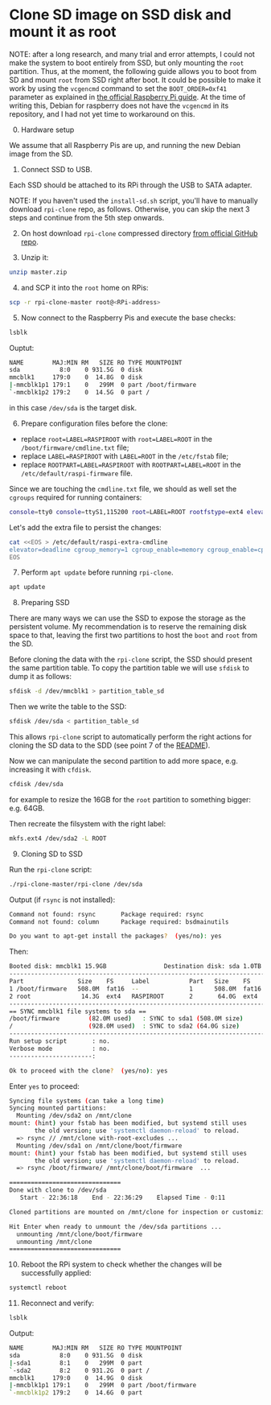 # Clone SD image on SSD disk and mount it as root

NOTE: after a long research, and many trial and error attempts, I could not make the system to boot
entirely from SSD, but only mounting the `root` partition. Thus, at the moment, the following guide
allows you to boot from SD and mount `root` from SSD right after boot.
It could be possible to make it work by using the `vcgencmd` command to set the `BOOT_ORDER=0xf41`
parameter as explained in [the official Raspberry Pi guide](https://www.raspberrypi.com/documentation/computers/raspberry-pi.html#usb-mass-storage-boot).
At the time of writing this, Debian for raspberry does not have the `vcgencmd` in its repository,
and I had not yet time to workaround on this.

0. Hardware setup

We assume that all Raspberry Pis are up, and running the new Debian image from the SD.

1. Connect SSD to USB.

Each SSD should be attached to its RPi through the USB to SATA adapter.

NOTE: If you haven't used the `install-sd.sh` script, you'll have to manually
download `rpi-clone` repo, as follows. Otherwise, you can skip the next
3 steps and continue from the 5th step onwards.

2. On host download `rpi-clone` compressed directory [from official GitHub repo](https://github.com/billw2/rpi-clone).

3. Unzip it:

``` bash
unzip master.zip
```

4. and SCP it into the `root` home on RPis:

``` bash
scp -r rpi-clone-master root@<RPi-address>
```

5. Now connect to the Raspberry Pis and execute the base checks:

``` bash
lsblk
```

Ouptut:

``` bash
NAME        MAJ:MIN RM   SIZE RO TYPE MOUNTPOINT
sda           8:0    0 931.5G  0 disk
mmcblk1     179:0    0  14.8G  0 disk 
|-mmcblk1p1 179:1    0   299M  0 part /boot/firmware
`-mmcblk1p2 179:2    0  14.5G  0 part /
```

in this case `/dev/sda` is the target disk.

6. Prepare configuration files before the clone:

* replace `root=LABEL=RASPIROOT` with `root=LABEL=ROOT` in the `/boot/firmware/cmdline.txt` file;
* replace `LABEL=RASPIROOT` with `LABEL=ROOT` in the `/etc/fstab` file;
* replace `ROOTPART=LABEL=RASPIROOT` with `ROOTPART=LABEL=ROOT` in the `/etc/default/raspi-firmware` file.

Since we are touching the `cmdline.txt` file, we should as well set the `cgroups` required for running containers:

``` bash
console=tty0 console=ttyS1,115200 root=LABEL=ROOT rootfstype=ext4 elevator=deadline fsck.repair=yes rootwait cgroup_memory=1 cgroup_enable=memory cgroup_enable=cpuset
```

Let's add the extra file to persist the changes:

``` bash
cat <<EOS > /etc/default/raspi-extra-cmdline
elevator=deadline cgroup_memory=1 cgroup_enable=memory cgroup_enable=cpuset
EOS
```

7. Perform `apt update` before running `rpi-clone`.

``` bash
apt update
```

8. Preparing SSD

There are many ways we can use the SSD to expose the storage as the persistent volume. My recommendation is to reserve the
remaining disk space to that, leaving the first two partitions to host the `boot` and `root` from the SD.

Before cloning the data with the `rpi-clone` script, the SSD should present the same partition table. To copy the partition table
we will use `sfdisk` to dump it as follows:

``` bash
sfdisk -d /dev/mmcblk1 > partition_table_sd
```

Then we write the table to the SSD:

``` bash
sfdisk /dev/sda < partition_table_sd
```

This allows `rpi-clone` script to automatically perform the right actions for cloning the SD data to the SDD (see point 7 of the
[README](https://github.com/billw2/rpi-clone?tab=readme-ov-file#7-clone-sd-card-to-usb-disk-with-extra-partitions)).

Now we can manipulate the second partition to add more space, e.g. increasing it with `cfdisk`.

``` bash
cfdisk /dev/sda
```

for example to resize the 16GB for the `root` partition to something bigger: e.g. 64GB.

Then recreate the filsystem with the right label:

``` bash
mkfs.ext4 /dev/sda2 -L ROOT
```

9. Cloning SD to SSD

Run the `rpi-clone` script:

``` bash
./rpi-clone-master/rpi-clone /dev/sda
```

Output (if `rsync` is not installed):

``` bash
Command not found: rsync       Package required: rsync
Command not found: column      Package required: bsdmainutils

Do you want to apt-get install the packages?  (yes/no): yes
```

Then:

``` bash
Booted disk: mmcblk1 15.9GB                Destination disk: sda 1.0TB
---------------------------------------------------------------------------
Part               Size    FS     Label           Part   Size    FS     Label
1 /boot/firmware   508.0M  fat16  --              1      508.0M  fat16  --
2 root              14.3G  ext4   RASPIROOT       2       64.0G  ext4   ROOT
---------------------------------------------------------------------------
== SYNC mmcblk1 file systems to sda ==
/boot/firmware        (82.0M used)   : SYNC to sda1 (508.0M size)
/                     (928.0M used)  : SYNC to sda2 (64.0G size)
---------------------------------------------------------------------------
Run setup script       : no.
Verbose mode           : no.
-----------------------:

Ok to proceed with the clone?  (yes/no): yes
```

Enter `yes` to proceed:

``` bash
Syncing file systems (can take a long time)
Syncing mounted partitions:
  Mounting /dev/sda2 on /mnt/clone
mount: (hint) your fstab has been modified, but systemd still uses
       the old version; use 'systemctl daemon-reload' to reload.
  => rsync // /mnt/clone with-root-excludes ...
  Mounting /dev/sda1 on /mnt/clone/boot/firmware
mount: (hint) your fstab has been modified, but systemd still uses
       the old version; use 'systemctl daemon-reload' to reload.
  => rsync /boot/firmware/ /mnt/clone/boot/firmware  ...

===============================
Done with clone to /dev/sda
   Start - 22:36:18    End - 22:36:29    Elapsed Time - 0:11

Cloned partitions are mounted on /mnt/clone for inspection or customizing.

Hit Enter when ready to unmount the /dev/sda partitions ...
  unmounting /mnt/clone/boot/firmware
  unmounting /mnt/clone
===============================
```

10. Reboot the RPi system to check whether the changes will be successfully applied:

``` bash
systemctl reboot
```

11. Reconnect and verify:

``` bash
lsblk
```

Output:

``` bash
NAME        MAJ:MIN RM   SIZE RO TYPE MOUNTPOINT
sda           8:0    0 931.5G  0 disk
|-sda1        8:1    0   299M  0 part
`-sda2        8:2    0 931.2G  0 part /
mmcblk1     179:0    0  14.9G  0 disk
|-mmcblk1p1 179:1    0   299M  0 part /boot/firmware
`-mmcblk1p2 179:2    0  14.6G  0 part
```

